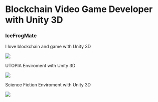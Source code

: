 <div>
    <h1>Blockchain Video Game Developer with Unity 3D</h1>
</div>
<div>
    <h3>IceFrogMate</h3>
    <p>I love blockchain and game with Unity 3D</p>
    <img src="https://user-images.githubusercontent.com/98340729/155839007-1d38a1ef-c680-4666-b6dc-bff0fd50d728.png">
    <p>UTOPIA Enviroment with Unity 3D</p>
    <img src="https://user-images.githubusercontent.com/98340729/155839206-625e52c6-6ac7-47c3-99b1-97f0b3829b1b.png">
    <p>Science Fiction Enviroment with Unity 3D</p>
    <img src="https://user-images.githubusercontent.com/98340729/155839276-ef0d58f9-7021-47a1-9451-2ab5f8a0bc9f.png">
</div>
